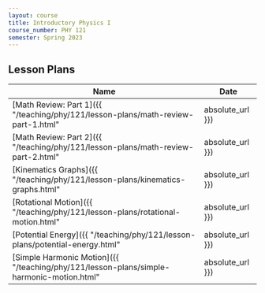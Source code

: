 ```yaml
---
layout: course
title: Introductory Physics I
course_number: PHY 121
semester: Spring 2023
---
```


## Lesson Plans

| Name | Date |
| --- | --------- |
| [Math Review: Part 1]({{ "/teaching/phy/121/lesson-plans/math-review-part-1.html" | absolute_url }}) | January 17, 2023 |
| [Math Review: Part 2]({{ "/teaching/phy/121/lesson-plans/math-review-part-2.html" | absolute_url }}) | January 19, 2023 |
| [Kinematics Graphs]({{ "/teaching/phy/121/lesson-plans/kinematics-graphs.html" | absolute_url }}) | February 7, 2023 |
| [Rotational Motion]({{ "/teaching/phy/121/lesson-plans/rotational-motion.html" | absolute_url }}) | February 28, 2023 |
| [Potential Energy]({{ "/teaching/phy/121/lesson-plans/potential-energy.html" | absolute_url }}) | March 9, 2023 |
| [Simple Harmonic Motion]({{ "/teaching/phy/121/lesson-plans/simple-harmonic-motion.html" | absolute_url }}) | April 11, 2023 |
